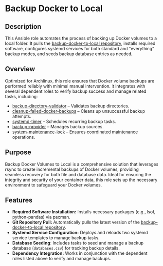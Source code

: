 # Backup Docker to Local

## Description

This Ansible role automates the process of backing up Docker volumes to a local folder. It pulls the [backup-docker-to-local repository](https://github.com/kevinveenbirkenbach/backup-docker-to-local.git), installs required software, configures systemd services for both standard and "everything" backup modes, and seeds backup database entries as needed.

## Overview

Optimized for Archlinux, this role ensures that Docker volume backups are performed reliably with minimal manual intervention. It integrates with several dependent roles to verify backup success and manage related tasks, including:
- [backup-directory-validator](../backup-directory-validator/) – Validates backup directories.
- [cleanup-failed-docker-backups](../cleanup-failed-docker-backups/) – Cleans up unsuccessful backup attempts.
- [systemd-timer](../systemd-timer/) – Schedules recurring backup tasks.
- [backup-provider](../backup-provider/) – Manages backup sources.
- [system-maintenance-lock](../system-maintenance-lock/) – Ensures coordinated maintenance operations.

## Purpose

Backup Docker Volumes to Local is a comprehensive solution that leverages rsync to create incremental backups of Docker volumes, providing seamless recovery for both file and database data. Ideal for ensuring the integrity and security of your container data, this role sets up the necessary environment to safeguard your Docker volumes.

## Features

- **Required Software Installation:** Installs necessary packages (e.g., lsof, python-pandas) via pacman.
- **Git Repository Pull:** Automatically pulls the latest version of the [backup-docker-to-local repository](https://github.com/kevinveenbirkenbach/backup-docker-to-local.git).
- **Systemd Service Configuration:** Deploys and reloads two systemd service templates to manage backup tasks.
- **Database Seeding:** Includes tasks to seed and manage a backup database (`databases.csv`) for tracking backup details.
- **Dependency Integration:** Works in conjunction with the dependent roles listed above to verify and manage backups.
